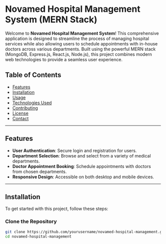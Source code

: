 # Novamed Hospital Management System (MERN Stack)

Welcome to **Novamed Hospital Management System**! This comprehensive application is designed to streamline the process of managing hospital services while also allowing users to schedule appointments with in-house doctors across various departments. Built using the powerful MERN stack (MongoDB, Express.js, React.js, Node.js), this project combines modern web technologies to provide a seamless user experience.

## Table of Contents

- [Features](#features)
- [Installation](#installation)
- [Usage](#usage)
- [Technologies Used](#technologies-used)
- [Contributing](#contributing)
- [License](#license)
- [Contact](#contact)

---

## Features

- **User Authentication**: Secure login and registration for users.
- **Department Selection**: Browse and select from a variety of medical departments.
- **Doctor Appointment Booking**: Schedule appointments with doctors from chosen departments.
- **Responsive Design**: Accessible on both desktop and mobile devices.

---

## Installation

To get started with this project, follow these steps:

### Clone the Repository

```bash
git clone https://github.com/yourusername/novamed-hospital-management.git
cd novamed-hospital-management
